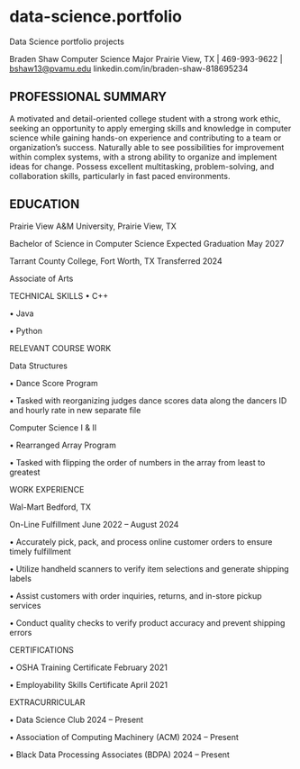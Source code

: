 # data-science.portfolio
Data Science portfolio projects

Braden Shaw
Computer Science Major
Prairie View, TX | 469-993-9622 | 
bshaw13@pvamu.edu 
linkedin.com/in/braden-shaw-818695234 

PROFESSIONAL SUMMARY
-------------------------------------------------------------------------------------------------------------------------
A motivated and detail-oriented college student with a strong work ethic, seeking an opportunity to apply emerging skills 
and knowledge in computer science while gaining hands-on experience and contributing to a team or organization’s success. 
Naturally able to see possibilities for improvement within complex systems, with a strong ability to organize and implement 
ideas for change. Possess excellent multitasking, problem-solving, and collaboration skills, particularly in fast paced 
environments.  

EDUCATION
------------------------------------------------------------------------------------------------------------------------
Prairie View A&M University, Prairie View, TX 

Bachelor of Science in Computer Science                               		                       Expected Graduation May 2027

Tarrant County College, Fort Worth, TX                                              	           Transferred 2024

Associate of Arts							     

TECHNICAL SKILLS
•	C++

•	Java

•	Python

RELEVANT COURSE WORK

Data Structures

•	Dance Score Program

•	Tasked with reorganizing judges dance scores data along the dancers ID and hourly rate in new separate file

Computer Science I & II

•	Rearranged Array Program

•	Tasked with flipping the order of numbers  in the array from least to greatest

WORK EXPERIENCE

Wal-Mart                                                                                     		 Bedford, TX

On-Line Fulfillment							                                                                 June 2022 – August 2024

•	Accurately pick, pack, and process online customer orders to ensure timely fulfillment

•	Utilize handheld scanners to verify item selections and generate shipping labels

•	Assist customers with order inquiries, returns, and in-store pickup services

•	Conduct quality checks to verify product accuracy and prevent shipping errors

CERTIFICATIONS

•	OSHA Training Certificate                                                             	       February 2021

•	Employability Skills Certificate                                                    	         April 2021

EXTRACURRICULAR

•	Data Science Club				                         		                                           2024 – Present

•	Association of Computing Machinery (ACM)                               	                       2024 – Present

•	Black Data Processing Associates (BDPA)                                    	                   2024 – Present
